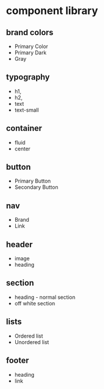 # component library

## brand colors

- Primary Color
- Primary Dark
- Gray

## typography

- h1,
- h2,
- text
- text-small

## container

- fluid
- center


## button 

- Primary Button
- Secondary Button

## nav

- Brand
- Link

## header

- image
- heading

## section

- heading - normal section
- off white section

## lists

- Ordered list
- Unordered list

## footer

- heading
- link
